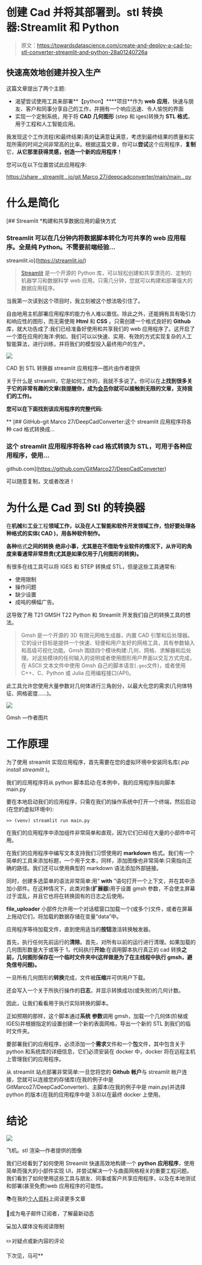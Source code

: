 # 创建 Cad 并将其部署到。stl 转换器:Streamlit 和 Python

> 原文：<https://towardsdatascience.com/create-and-deploy-a-cad-to-stl-converter-streamlit-and-python-28a01240726a>

## 快速高效地创建并投入生产

这篇文章提出了两个主题:

*   渴望尝试使用工具来部署**【python】****项目**作为 **web** **应用**，快速与朋友、客户和同事分享自己的工作，并拥有一个响应迅速、令人愉悦的界面
*   实现一个定制系统，用于将 **CAD** **几何图形** (step 和 iges)转换为 **STL** **格式**，用于工程和人工智能应用。

我发现这个工作流程(和最终结果)真的**让**满意**让**满意，考虑到最终结果的质量和实现所需的时间之间非常高的比率。根据这篇文章，你可以**尝试**这个应用程序，**复制**它，**从它那里获得灵感，创造一个新的应用程序！**

您可以在以下位置尝试此应用程序:

[https://share . streamlit . io/git Marco 27/deepcadconverter/main/main . py](https://share.streamlit.io/gitmarco27/deepcadconverter/main/main.py)

# 什么是简化

[](https://streamlit.io/) [## Streamlit *构建和共享数据应用的最快方式

### Streamlit 可以在几分钟内将数据脚本转化为可共享的 web 应用程序。全是纯 Python。不需要前端经验…

streamlit.io](https://streamlit.io/) 

> [Streamlit](https://www.streamlit.io/) 是一个开源的 Python 库，可以轻松创建和共享漂亮的、定制的机器学习和数据科学 web 应用。只需几分钟，您就可以构建和部署强大的数据应用程序。

当我第一次读到这个项目时，我立刻被这个想法吸引住了。

自由地用主机部署应用程序的能力令人难以置信。除此之外，还能拥有具有吸引力和响应性的图形，而无需使用 **Html** 和 **CSS** 。只需创建一个格式良好的 **Github** 库，就大功告成了:我们已经准备好使用和共享我们的 web 应用程序了。这开启了一个潜在应用的海洋:例如，我们可以以快速、实用、有效的方式实现复杂的人工智能算法，进行训练，并将我们的模型投入最终用户的生产。

![](img/12ddaec1765d1a068cd0f38af0ee94dd.png)

CAD 到 STL 转换器 streamlit 应用程序—图片由作者提供

关于什么是 streamlit，它是如何工作的，我就不多说了。你可以在[](https://marcosanguineti.medium.com/subscribe)**上找到很多关于它的非常有趣的文章(我提醒你，成为[会员](https://marcosanguineti.medium.com/subscribe)你就可以接触到无限的文章，支持我们的工作)。**

**您可以在下面找到该应用程序的完整代码:**

**[](https://github.com/GitMarco27/DeepCadConverter) [## GitHub-git Marco 27/DeepCadConverter:这个 streamlit 应用程序将各种 cad 格式转换成…

### 这个 streamlit 应用程序将各种 cad 格式转换为 STL，可用于各种应用程序，使用…

github.com](https://github.com/GitMarco27/DeepCadConverter) 

可以随意复制，叉或者改进！

# 为什么是 Cad 到 Stl 的转换器

在**机械**和**工业**工程**领域工作，以及在人工智能和软件开发领域工作，恰好要处理各种格式的实体( **CAD** )，用各种软件制作。**

**各种**格式**之间的转换** **绝非小事，尤其是在不借助专业软件的情况下，从许可的角度来看通常非常昂贵(尤其是如果仅用于几何图形的转换)。**

有很多在线工具可以将 IGES 和 STEP 转换成 STL，但是这些工具通常有:

*   使用限制
*   操作问题
*   缺少设置
*   成吨的横幅广告。

这导致了用 T21 GMSH T22 Python 和 Streamlit 开发我们自己的转换工具的想法。

> Gmsh 是一个开源的 3D 有限元网格生成器，内置 CAD 引擎和后处理器。它的设计目标是提供一个快速、轻便和用户友好的网格工具，具有参数输入和高级可视化功能。Gmsh 围绕四个模块构建:几何、网格、求解器和后处理。对这些模块的任何输入的说明或者使用图形用户界面以交互方式完成，在 ASCII 文本文件中使用 Gmsh 自己的脚本语言(`.geo`文件)，或者使用 C++、C、Python 或 Julia 应用编程接口(API)。

此工具允许您使用大量参数对几何体进行三角剖分，以最大化您的需求(几何体特征、网格密度……)。

![](img/dc278969e8c2202b041648432501b7a6.png)

Gmsh —作者图片

# **工作原理**

为了使用 streamlit 实现应用程序，首先需要在您的虚拟环境中安装同名库( *pip install streamlit* )。

我们的应用程序将从 python 脚本启动:在本例中，我的应用程序指向脚本 main.py

要在本地启动我们的应用程序，只需在我们的操作系统中打开一个终端，然后启动(在您的虚拟环境中):

```
>> (venv) streamlit run main.py
```

在我们的应用程序中添加组件非常简单和直观，因为它们已经在大量的小部件中可用。

在我们的应用程序中编写文本支持我们习惯使用的 **markdown** 格式。我们有一个简单的工具来添加标题，一个用于文本，同样，添加图像也非常简单:只需指向正确的路径。我们还可以使用典型的 markdown 语法添加外部链接。

同时，创建多选菜单的语法非常简单:用“ **with** ”语句打开一个上下文，并在其中添加小部件。在这种情况下，此类对象(**扩展器**)用于设置 gmsh 参数，不会使主屏幕过于混乱，并且它也将在转换固有的日志之后使用。

**file_uploader** 小部件允许用一个对话框窗口加载一个(或多个)文件，或者在屏幕上拖动它们，将加载的数据存储在变量“data”中。

应用程序等待加载文件，直到使用适当的**按钮**激活转换触发器。

首先，执行任何先前运行的**清除**。首先，对所有以前的运行进行清理。如果加载的几何图形数量大于或等于 1，代码执行**开始**:在调用脚本执行真正的 cad 转换**之前，几何图形保存在一个临时文件夹中(这样做是为了在主线程中执行 gmsh，避免信号问题)。**

一旦所有几何图形的**转换**完成，文件被**压缩**并可供用户下载。

还会写入一个关于所执行操作的**日志**，并显示转换成功(或失败)的几何计数。

因此，让我们看看用于执行实际转换的脚本。

正如预期的那样，这个脚本通过**系统** **参数**调用 gmsh，加载一个几何体(阶梯或 IGES)并根据指定的设置创建一个新的表面网格，导出一个新的 STL 到我们的临时文件夹。

要部署我们的应用程序，必须添加一个**需求**文件和一个**包**文件，其中包含关于 python 和系统库的详细信息，它们必须安装在 docker 中，docker 将在远程主机上管理我们的应用程序。

从 streamlit 站点部署非常简单:一旦您将您的 **Github** **帐户**与 streamlit 帐户连接，您就可以连接您的存储库(在我的例子中是 GitMarco27/DeepCadConverter)、主脚本(在我的例子中是 main.py)并选择 python 的版本(在我的应用程序中是 3.8)以在最终 docker 上使用。

# **结论**

![](img/9a906e52d54d79c9ae77ff5264bf6864.png)

飞机。stl 渲染—作者提供的图像

我们已经看到了如何使用 Streamlit 快速高效地构建一个 **python** **应用程序**，使用简单而强大的小部件实现 UI，并尝试解决一个与曲面网格相关的重要工程问题。我们看到了如何使用这些工具与朋友、同事或客户共享应用程序，以及在本地测试和部署(甚至免费)web 应用程序的可能性。

📚在我的[个人资料](https://marcosanguineti.medium.com/)上阅读更多文章

📨成为电子邮件订阅者，了解最新动态

💻加入媒体没有阅读限制

✏️对疑点或新内容的评论

下次见，马可**